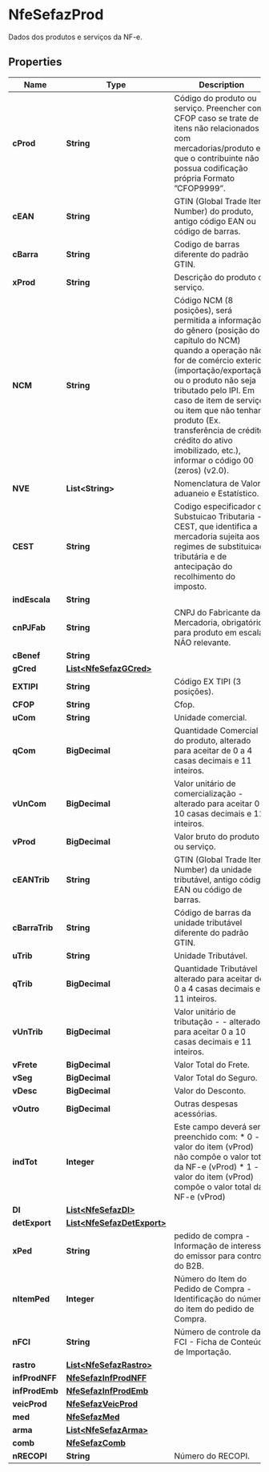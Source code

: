 

# NfeSefazProd

Dados dos produtos e serviços da NF-e.

## Properties

| Name | Type | Description | Notes |
|------------ | ------------- | ------------- | -------------|
|**cProd** | **String** | Código do produto ou serviço. Preencher com CFOP caso se trate de itens não relacionados com mercadorias/produto e que o contribuinte não possua codificação própria  Formato ”CFOP9999”. |  |
|**cEAN** | **String** | GTIN (Global Trade Item Number) do produto, antigo código EAN ou código de barras. |  |
|**cBarra** | **String** | Codigo de barras diferente do padrão GTIN. |  [optional] |
|**xProd** | **String** | Descrição do produto ou serviço. |  |
|**NCM** | **String** | Código NCM (8 posições), será permitida a informação do gênero (posição do capítulo do NCM) quando a operação não for de comércio exterior (importação/exportação) ou o produto não seja tributado pelo IPI. Em caso de item de serviço ou item que não tenham produto (Ex. transferência de crédito, crédito do ativo imobilizado, etc.), informar o código 00 (zeros) (v2.0). |  |
|**NVE** | **List&lt;String&gt;** | Nomenclatura de Valor aduaneio e Estatístico. |  [optional] |
|**CEST** | **String** | Codigo especificador da Substuicao Tributaria - CEST, que identifica a mercadoria sujeita aos regimes de  substituicao tributária e de antecipação do recolhimento  do imposto. |  [optional] |
|**indEscala** | **String** |  |  [optional] |
|**cnPJFab** | **String** | CNPJ do Fabricante da Mercadoria, obrigatório para produto em escala NÃO relevante. |  [optional] |
|**cBenef** | **String** |  |  [optional] |
|**gCred** | [**List&lt;NfeSefazGCred&gt;**](NfeSefazGCred.md) |  |  [optional] |
|**EXTIPI** | **String** | Código EX TIPI (3 posições). |  [optional] |
|**CFOP** | **String** | Cfop. |  |
|**uCom** | **String** | Unidade comercial. |  |
|**qCom** | **BigDecimal** | Quantidade Comercial  do produto, alterado para aceitar de 0 a 4 casas decimais e 11 inteiros. |  |
|**vUnCom** | **BigDecimal** | Valor unitário de comercialização  - alterado para aceitar 0 a 10 casas decimais e 11 inteiros. |  |
|**vProd** | **BigDecimal** | Valor bruto do produto ou serviço. |  |
|**cEANTrib** | **String** | GTIN (Global Trade Item Number) da unidade tributável, antigo código EAN ou código de barras. |  |
|**cBarraTrib** | **String** | Código de barras da unidade tributável diferente do padrão GTIN. |  [optional] |
|**uTrib** | **String** | Unidade Tributável. |  |
|**qTrib** | **BigDecimal** | Quantidade Tributável - alterado para aceitar de 0 a 4 casas decimais e 11 inteiros. |  |
|**vUnTrib** | **BigDecimal** | Valor unitário de tributação - - alterado para aceitar 0 a 10 casas decimais e 11 inteiros. |  |
|**vFrete** | **BigDecimal** | Valor Total do Frete. |  [optional] |
|**vSeg** | **BigDecimal** | Valor Total do Seguro. |  [optional] |
|**vDesc** | **BigDecimal** | Valor do Desconto. |  [optional] |
|**vOutro** | **BigDecimal** | Outras despesas acessórias. |  [optional] |
|**indTot** | **Integer** | Este campo deverá ser preenchido com:  * 0 - o valor do item (vProd) não compõe o valor total da NF-e (vProd)  * 1 - o valor do item (vProd) compõe o valor total da NF-e (vProd) |  |
|**DI** | [**List&lt;NfeSefazDI&gt;**](NfeSefazDI.md) |  |  [optional] |
|**detExport** | [**List&lt;NfeSefazDetExport&gt;**](NfeSefazDetExport.md) |  |  [optional] |
|**xPed** | **String** | pedido de compra - Informação de interesse do emissor para controle do B2B. |  [optional] |
|**nItemPed** | **Integer** | Número do Item do Pedido de Compra - Identificação do número do item do pedido de Compra. |  [optional] |
|**nFCI** | **String** | Número de controle da FCI - Ficha de Conteúdo de Importação. |  [optional] |
|**rastro** | [**List&lt;NfeSefazRastro&gt;**](NfeSefazRastro.md) |  |  [optional] |
|**infProdNFF** | [**NfeSefazInfProdNFF**](NfeSefazInfProdNFF.md) |  |  [optional] |
|**infProdEmb** | [**NfeSefazInfProdEmb**](NfeSefazInfProdEmb.md) |  |  [optional] |
|**veicProd** | [**NfeSefazVeicProd**](NfeSefazVeicProd.md) |  |  [optional] |
|**med** | [**NfeSefazMed**](NfeSefazMed.md) |  |  [optional] |
|**arma** | [**List&lt;NfeSefazArma&gt;**](NfeSefazArma.md) |  |  [optional] |
|**comb** | [**NfeSefazComb**](NfeSefazComb.md) |  |  [optional] |
|**nRECOPI** | **String** | Número do RECOPI. |  [optional] |



